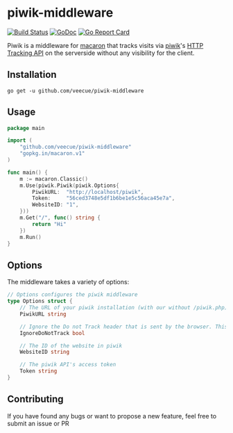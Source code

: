 # piwik-middleware
[![Build Status](https://travis-ci.org/veecue/piwik-middleware.svg?branch=master)](https://travis-ci.org/veecue/piwik-middleware)
[![GoDoc](https://godoc.org/github.com/veecue/piwik-middleware?status.svg)](https://godoc.org/github.com/veecue/piwik-middleware)
[![Go Report Card](https://goreportcard.com/badge/github.com/veecue/piwik-middleware)](https://goreportcard.com/report/github.com/veecue/piwik-middleware)

Piwik is a middleware for [macaron](https://go-macaron.com) that tracks visits via [piwik](https://piwik.org)'s [HTTP Tracking API](https://developer.piwik.org/api-reference/tracking-api)
on the serverside without any visibility for the client.

## Installation
`go get -u github.com/veecue/piwik-middleware`

## Usage
```go
package main

import (
	"github.com/veecue/piwik-middleware"
	"gopkg.in/macaron.v1"
)

func main() {
	m := macaron.Classic()
	m.Use(piwik.Piwik(piwik.Options{
		PiwikURL:  "http://localhost/piwik",
		Token:     "56ced3748e5df1b6be1e5c56aca45e7a",
		WebsiteID: "1",
	}))
	m.Get("/", func() string {
		return "Hi"
	})
	m.Run()
}
```

## Options
The middleware takes a variety of options:
```go
// Options configures the piwik middleware
type Options struct {
	// The URL of your piwik installation (with our without /piwik.php)
	PiwikURL string

	// Ignore the Do not Track header that is sent by the browser. This is not recommended
	IgnoreDoNotTrack bool

	// The ID of the website in piwik
	WebsiteID string

	// The piwik API's access token
	Token string
}
```

## Contributing
If you have found any bugs or want to propose a new feature, feel free to submit an issue or PR
